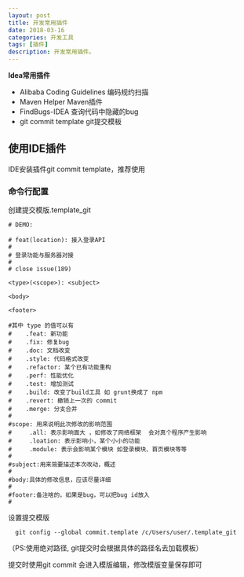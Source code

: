 ```yaml
---
layout: post
title: 开发常用插件
date: 2018-03-16
categories: 开发工具
tags: [插件]
description: 开发常用插件。
---
```


**Idea常用插件**
- Alibaba Coding Guidelines 编码规约扫描
- Maven Helper  Maven插件
- FindBugs-IDEA 查询代码中隐藏的bug
- git commit template   git提交模板   

## 使用IDE插件

IDE安装插件git commit template，推荐使用

### 命令行配置

创建提交模版.template_git 

```
# DEMO:  

# feat(location): 接入登录API
#                 
# 登录功能与服务器对接
#
# close issue(189)

<type>(<scope>): <subject>

<body>

<footer>

#其中 type 的值可以有
#    .feat: 新功能 
#    .fix: 修复bug
#    .doc: 文档改变
#    .style: 代码格式改变
#    .refactor: 某个已有功能重构
#    .perf: 性能优化
#    .test: 增加测试
#    .build: 改变了build工具 如 grunt换成了 npm
#    .revert: 撤销上一次的 commit 
#    .merge: 分支合并
#
#scope: 用来说明此次修改的影响范围
#     .all: 表示影响面大 ，如修改了网络框架  会对真个程序产生影响
#     .loation: 表示影响小，某个小小的功能
#     .module: 表示会影响某个模块 如登录模块、首页模块等等 
#
#subject:用来简要描述本次改动，概述
# 
#body:具体的修改信息，应该尽量详细
# 
#footer:备注啥的，如果是bug，可以把bug id放入
#
```

设置提交模版

```
  git config --global commit.template /c/Users/user/.template_git 
```
  （PS:使用绝对路径, git提交时会根据具体的路径名去加载模板）

提交时使用git commit 会进入模版编辑，修改模版变量保存即可
